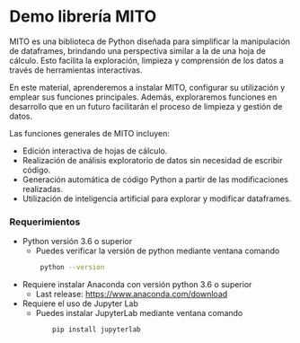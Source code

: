 # Demo librería MITO

MITO es una biblioteca de Python diseñada para simplificar la manipulación de dataframes, brindando una perspectiva similar a la de una hoja de cálculo. Esto facilita la exploración, limpieza y comprensión de los datos a través de herramientas interactivas.

En este material, aprenderemos a instalar MITO, configurar su utilización y emplear sus funciones principales. Además, exploraremos funciones en desarrollo que en un futuro facilitarán el proceso de limpieza y gestión de datos.

Las funciones generales de MITO incluyen:
- Edición interactiva de hojas de cálculo.
- Realización de análisis exploratorio de datos sin necesidad de escribir código.
- Generación automática de código Python a partir de las modificaciones realizadas.
- Utilización de inteligencia artificial para explorar y modificar dataframes.

### Requerimientos

- Python versión 3.6 o superior
    - Puedes verificar la versión de python mediante ventana comando
        ```sh
         python --version
         ```
- Requiere instalar Anaconda con versión python 3.6 o superior
    - Last release: https://www.anaconda.com/download
- Requiere el uso de Jupyter Lab
    - Puedes instalar JupyterLab mediante ventana comando
        ```sh
            pip install jupyterlab
         ```
